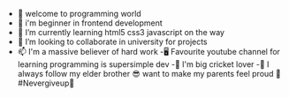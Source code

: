 - 👋 welcome to programming world
- 👀 i'm beginner in frontend development
- 🌱 I’m currently learning html5 css3 javascript on the way
- 💞️ I’m looking to collaborate in university for projects
- 📫 I'm  a massive believer of hard work 
-🖥️  Favourite youtube channel for learning programming is
 supersimple dev
 -🤫 I'm big cricket lover
-💪 I always follow my elder brother 😎
   want to make my parents feel proud 🤲
  #Nevergiveup🥷
  
<!---
muhammadzohaib786m/muhammadzohaib786m is a ✨ special ✨ repository because its `README.md` (this file) appears on your GitHub profile.
You can click the Preview link to take a look at your changes.
--->
